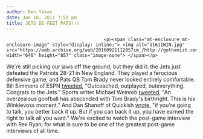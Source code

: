 ```yaml
---
author: Ben Yakas
date: Jan 16, 2011 7:59 pm
title: JETS DE-FEET PATS!!!
---
```


	
										<p><span class="mt-enclosure mt-enclosure-image" style="display: inline;"> <img alt="11611WIN.jpg" src="https://web.archive.org/web/20160921112057im_/http://gothamist.com/attachments/byakas/11611WIN.jpg" width="640" height="857" class="image-none"> </span></p>

<p>We&apos;re still picking our jaws off the ground, but they did it: the Jets just defeated the Patriots 28-21 in New England. They played a ferocious defensive game, and Pats QB Tom Brady never looked entirely comfortable. Bill Simmons of ESPN <a href="https://web.archive.org/web/20160921112057/http://twitter.com/sportsguy33/status/26800145546878976">tweeted</a>, &quot;Outcoached, outplayed, outeverything. Congrats to the Jets.&quot; Sports writer Michael Weinreb <a href="https://web.archive.org/web/20160921112057/http://twitter.com/MichaelWeinreb/status/26800674708652032">tweeted</a>, &quot;An overzealous goofball has absconded with Tom Brady&apos;s birthright. This is his Winklevoss moment.&quot; And Dan Shanoff of Quickish <a href="https://web.archive.org/web/20160921112057/http://quickish.com/">wrote</a>, &quot;if you&apos;re going to talk, you better back it up. But if you can back it up, you have earned the right to talk all you want.&quot; We&apos;re excited to watch the post-game interview with Rex Ryan, for what is sure to be one of the greatest post-game interviews of all time.</p>					
										
									
				
